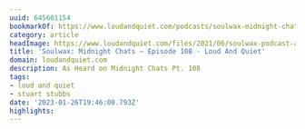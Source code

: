 ```yaml
---
uuid: 645601154
bookmarkOf: https://www.loudandquiet.com/podcasts/soulwax-midnight-chats-episode-108/
category: article
headImage: https://www.loudandquiet.com/files/2021/06/soulwax-podcast-art.jpg
title: 'Soulwax: Midnight Chats – Episode 108 - Loud And Quiet'
domain: loudandquiet.com
description: As Heard on Midnight Chats Pt. 108
tags:
- loud and quiet
- stuart stubbs
date: '2023-01-26T19:46:00.793Z'
highlights: 
---
```



